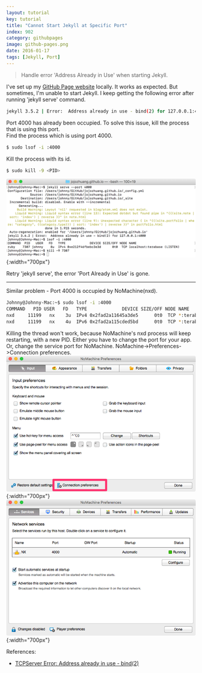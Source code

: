 ```yaml
---
layout: tutorial
key: tutorial
title: "Cannot Start Jekyll at Specific Port"
index: 902
category: githubpages
image: github-pages.png
date: 2016-01-17
tags: [Jekyll, Port]
---
```


> Handle error 'Address Already in Use' when starting Jekyll.

I've set up my [GitHub Page website](http://jojozhuang.github.io/) locally. It works as expected. But sometimes, I'm unable to start Jekyll. I keep getting the following error after running 'jekyll serve' command.
```sh
jekyll 3.5.2 | Error:  Address already in use - bind(2) for 127.0.0.1:4000
```
Port 4000 has already been occupied. To solve this issue, kill the process that is using this port.  
Find the process which is using port 4000.
```sh
$ sudo lsof -i :4000
```

Kill the process with its id.
```sh
$ sudo kill -9 <PID>
```
![image](/public/tutorials/902/port.png){:width="700px"}  

Retry 'jekyll serve', the error 'Port Already in Use' is gone.

--------------
Similar problem - Port 4000 is occupied by NoMachine(nxd).
```sh
Johnny@Johnny-Mac:~$ sudo lsof -i :4000
COMMAND   PID USER   FD   TYPE             DEVICE SIZE/OFF NODE NAME
nxd     11199   nx    3u  IPv4 0x2fad2a11645a3de5      0t0  TCP *:terabase (LISTEN)
nxd     11199   nx    4u  IPv6 0x2fad2a115cded5bd      0t0  TCP *:terabase (LISTEN)
```
Killing the thread won't work, because NoMachine's nxd process will keep restarting, with a new PID. Either you have to change the port for your app. Or, change the service port for NoMachine. NoMachine->Preferences->Connection preferences.
![image](/public/tutorials/902/nomachine_preferences.png){:width="700px"}  
![image](/public/tutorials/902/nomachine_port.png){:width="700px"}  

References:
* [TCPServer Error: Address already in use - bind(2)](https://stackoverflow.com/questions/10261477/tcpserver-error-address-already-in-use-bind2)

